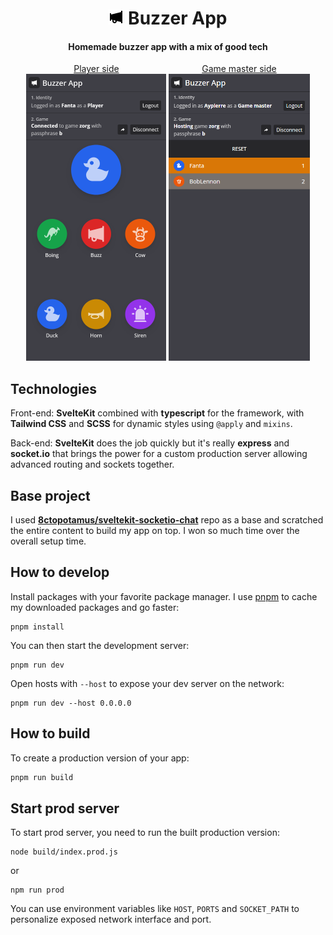 <h1 align="center">
  <img src="static/icon.png" /> Buzzer App
</h1>

<h4 align="center">Homemade buzzer app with a mix of good tech</h4>

<div align="center">
  <div style="display: inline-block"><u>Player side</u><br>
    <img src="images/buzzer_player.png" height="459" />
  </div>
  <div style="display: inline-block"><u>Game master side</u><br>
    <img src="images/buzzer_game_master.png" height="459" />
  </div>
</div>

## Technologies

Front-end: **SvelteKit** combined with **typescript** for the framework, with **Tailwind CSS** and **SCSS** for dynamic styles using `@apply` and `mixins`.

Back-end: **SvelteKit** does the job quickly but it's really **express** and **socket.io** that brings the power for a custom production server allowing advanced routing and sockets together.

## Base project

I used **[8ctopotamus/sveltekit-socketio-chat](https://github.com/8ctopotamus/sveltekit-socketio-chat)** repo as a base and scratched the entire content to build my app on top. I won so much time over the overall setup time.

## How to develop

Install packages with your favorite package manager. I use [pnpm](https://pnpm.io/) to cache my downloaded packages and go faster:

```
pnpm install
```

You can then start the development server:

```
pnpm run dev
```

Open hosts with `--host` to expose your dev server on the network:

```
pnpm run dev --host 0.0.0.0
```

## How to build

To create a production version of your app:

```bash
pnpm run build
```

## Start prod server

To start prod server, you need to run the built production version:

```
node build/index.prod.js
```
or
```
npm run prod
```

 You can use environment variables like `HOST`, `PORTS` and `SOCKET_PATH` to personalize exposed network interface and port.